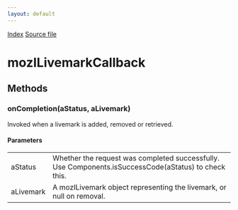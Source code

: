 ```yaml
---
layout: default
---
```

<div id='links'><a href="../index.html">Index</a>
<a href="http://dxr.mozilla.org/mozilla-central/source/toolkit/components/places/mozIAsyncLivemarks.idl">Source file</a>
</div>

# mozILivemarkCallback #

## Methods ##

### onCompletion(aStatus, aLivemark) ###
  
Invoked when a livemark is added, removed or retrieved.  
  
  

#### Parameters ####

<table>

<tr>
<td>aStatus</td>
<td>       Whether the request was completed successfully.  
       Use Components.isSuccessCode(aStatus) to check this.  
</td>
</tr>

<tr>
<td>aLivemark</td>
<td>       A mozILivemark object representing the livemark, or null on removal.  
</td>
</tr>

</table>

